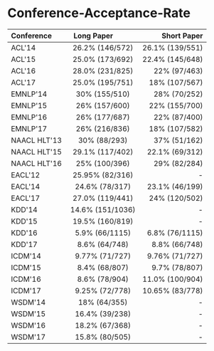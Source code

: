 Conference-Acceptance-Rate
=====
| Conference        | Long Paper           | Short Paper  |
| ------------- |:-------------:| -----:|
|ACL'14 | 26.2% (146/572) | 26.1% (139/551) |
|ACL'15 | 25.0% (173/692) | 22.4% (145/648) |
|ACL'16 | 28.0% (231/825) | 22% (97/463) |
|ACL'17 | 25.0% (195/751) | 18% (107/567) |
|EMNLP'14 | 30% (155/510) | 28% (70/252) |
|EMNLP'15 | 26% (157/600) | 22% (155/700) |
|EMNLP'16 | 26% (177/687) | 22% (87/400) |
|EMNLP'17 | 26% (216/836) | 18% (107/582) |
|NAACL HLT'13 | 30% (88/293) | 37% (51/162) |
|NAACL HLT'15 | 29.1% (117/402) | 22.1% (69/312) |
|NAACL HLT'16 | 25% (100/396) | 29% (82/284) |
|EACL'12 | 25.95% (82/316) | - |
|EACL'14 | 24.6% (78/317) | 23.1% (46/199) |
|EACL'17 | 27.0% (119/441) | 24% (120/502) |
|KDD'14 | 14.6% (151/1036) | - |
|KDD'15 | 19.5% (160/819) | - |
|KDD'16 | 5.9% (66/1115) | 6.8% (76/1115) |
|KDD'17 | 8.6% (64/748) | 8.8% (66/748) |
|ICDM'14 | 9.77% (71/727) | 9.76% (71/727) |
|ICDM'15 | 8.4% (68/807) | 9.7% (78/807) |
|ICDM'16 | 8.6% (78/904) | 11.0% (100/904) |
|ICDM'17 | 9.25% (72/778) | 10.65% (83/778) |
|WSDM'14 | 18% (64/355) | - |
|WSDM'15 | 16.4% (39/238) | - |
|WSDM'16 | 18.2% (67/368) | - |
|WSDM'17 | 15.8% (80/505) | - |

